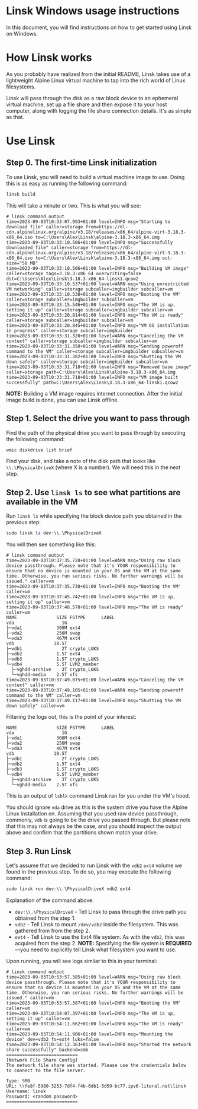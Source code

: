 # Linsk Windows usage instructions

In this document, you will find instructions on how to get started using Linsk on Windows.

# How Linsk works
As you probably have realized from the initial README, Linsk takes use of a lightweight Alpine Linux virtual machine to tap into the rich world of Linux filesystems.

Linsk will pass through the disk as a raw block device to an ephemeral virtual machine, set up a file share and then expose it to your host computer, along with logging the file share connection details. It's as simple as that.

# Use Linsk

## Step 0. The first-time Linsk initialization

To use Linsk, you will need to build a virtual machine image to use. Doing this is as easy as running the following command:
```powershell
linsk build
```

This will take a minute or two. This is what you will see:
```
# linsk command output
time=2023-09-03T10:33:07.993+01:00 level=INFO msg="Starting to download file" caller=storage from=https://dl-cdn.alpinelinux.org/alpine/v3.18/releases/x86_64/alpine-virt-3.18.3-x86_64.iso to=C:\Users\Alex\Linsk\alpine-3.18.3-x86_64.img
time=2023-09-03T10:33:10.506+01:00 level=INFO msg="Successfully downloaded file" caller=storage from=https://dl-cdn.alpinelinux.org/alpine/v3.18/releases/x86_64/alpine-virt-3.18.3-x86_64.iso to=C:\Users\Alex\Linsk\alpine-3.18.3-x86_64.img out-size="58 MB"
time=2023-09-03T10:33:10.506+01:00 level=INFO msg="Building VM image" caller=storage tags=3.18.3-x86_64 overwriting=false dst=C:\Users\Alex\Linsk\3.18.3-x86_64-linsk1.qcow2
time=2023-09-03T10:33:10.537+01:00 level=WARN msg="Using unrestricted VM networking" caller=storage subcaller=imgbuilder subcaller=vm
time=2023-09-03T10:33:10.538+01:00 level=INFO msg="Booting the VM" caller=storage subcaller=imgbuilder subcaller=vm
time=2023-09-03T10:33:15.546+01:00 level=INFO msg="The VM is up, setting it up" caller=storage subcaller=imgbuilder subcaller=vm
time=2023-09-03T10:33:20.814+01:00 level=INFO msg="The VM is ready" caller=storage subcaller=imgbuilder subcaller=vm
time=2023-09-03T10:33:20.845+01:00 level=INFO msg="VM OS installation in progress" caller=storage subcaller=imgbuilder
time=2023-09-03T10:33:31.320+01:00 level=WARN msg="Canceling the VM context" caller=storage subcaller=imgbuilder subcaller=vm
time=2023-09-03T10:33:31.350+01:00 level=WARN msg="Sending poweroff command to the VM" caller=storage subcaller=imgbuilder subcaller=vm
time=2023-09-03T10:33:31.382+01:00 level=INFO msg="Shutting the VM down safely" caller=storage subcaller=imgbuilder subcaller=vm
time=2023-09-03T10:33:31.718+01:00 level=INFO msg="Removed base image" caller=storage path=C:\Users\Alex\Linsk\alpine-3.18.3-x86_64.img
time=2023-09-03T10:33:31.718+01:00 level=INFO msg="VM image built successfully" path=C:\Users\Alex\Linsk\3.18.3-x86_64-linsk1.qcow2
```

**NOTE:** Building a VM image requires internet connection. After the initial image build is done, you can use Linsk offline.

## Step 1. Select the drive you want to pass through

Find the path of the physical drive you want to pass through by executing the following command:
```powershell
wmic diskdrive list brief
```

Find your disk, and take a note of the disk path that looks like `\\.\PhysicalDriveX` (where X is a number). We will need this in the next step.

## Step 2. Use `linsk ls` to see what partitions are available in the VM

Run `linsk ls` while specifying the block device path you obtained in the previous step:
```powershell
sudo linsk ls dev:\\.\PhysicalDriveX
```

You will then see something like this:
```
# linsk command output
time=2023-09-03T10:37:35.728+01:00 level=WARN msg="Using raw block device passthrough. Please note that it's YOUR responsibility to ensure that no device is mounted in your OS and the VM at the same time. Otherwise, you run serious risks. No further warnings will be issued." caller=vm
time=2023-09-03T10:37:35.730+01:00 level=INFO msg="Booting the VM" caller=vm
time=2023-09-03T10:37:45.742+01:00 level=INFO msg="The VM is up, setting it up" caller=vm
time=2023-09-03T10:37:48.578+01:00 level=INFO msg="The VM is ready" caller=vm
NAME               SIZE FSTYPE      LABEL
vda                  1G
├─vda1             300M ext4
├─vda2             256M swap
└─vda3             467M ext4
vdb               10.5T 
├─vdb1               2T crypto_LUKS
├─vdb2             1.5T ext4
├─vdb3             1.5T crypto_LUKS
└─vdb4             5.5T LVM2_member
  ├─vghdd-archive    3T crypto_LUKS
  └─vghdd-media    2.5T xfs
time=2023-09-03T10:37:49.075+01:00 level=WARN msg="Canceling the VM context" caller=vm
time=2023-09-03T10:37:49.105+01:00 level=WARN msg="Sending poweroff command to the VM" caller=vm
time=2023-09-03T10:37:49.117+01:00 level=INFO msg="Shutting the VM down safely" caller=vm
```

Filtering the logs out, this is the point of your interest:
```
NAME               SIZE FSTYPE      LABEL
vda                  1G
├─vda1             300M ext4
├─vda2             256M swap
└─vda3             467M ext4
vdb               10.5T 
├─vdb1               2T crypto_LUKS
├─vdb2             1.5T ext4
├─vdb3             1.5T crypto_LUKS
└─vdb4             5.5T LVM2_member
  ├─vghdd-archive    3T crypto_LUKS
  └─vghdd-media    2.5T xfs
```

This is an output of `lsblk` command Linsk ran for you under the VM's hood.

You should ignore `vda` drive as this is the system drive you have the Alpine Linux installation on. Assuming that you used raw device passthrough, commonly, `vdb` is going to be the drive you passed through. But please note that this may not always be the case, and you should inspect the output above and confirm that the partitions shown match your drive.

## Step 3. Run Linsk

Let's assume that we decided to run Linsk with the `vdb2` `ext4` volume we found in the previous step. To do so, you may execute the following command:

```powershell
sudo linsk run dev:\\.\PhysicalDriveX vdb2 ext4
```

Explanation of the command above:
- `dev:\\.\PhysicalDriveX` - Tell Linsk to pass through the drive path you obtained from the step 1.
- `vdb2` - Tell Linsk to mount `/dev/vdb2` inside the filesystem. This was gathered from from the step 2.
- `ext4` - Tell Linsk to use the Ext4 file system. As with the `vdb2`, this was acquired from the step 2. **NOTE:** Specifying the file system is **REQUIRED**—you need to explicitly tell Linsk what filesystem you want to use.

Upon running, you will see logs similar to this in your terminal:
```
# linsk command output
time=2023-09-03T10:53:57.385+01:00 level=WARN msg="Using raw block device passthrough. Please note that it's YOUR responsibility to ensure that no device is mounted in your OS and the VM at the same time. Otherwise, you run serious risks. No further warnings will be issued." caller=vm
time=2023-09-03T10:53:57.387+01:00 level=INFO msg="Booting the VM" caller=vm
time=2023-09-03T10:54:07.397+01:00 level=INFO msg="The VM is up, setting it up" caller=vm
time=2023-09-03T10:54:11.662+01:00 level=INFO msg="The VM is ready" caller=vm
time=2023-09-03T10:54:11.906+01:00 level=INFO msg="Mounting the device" dev=vdb2 fs=ext4 luks=false
time=2023-09-03T10:54:12.363+01:00 level=INFO msg="Started the network share successfully" backend=smb
===========================
[Network File Share Config]
The network file share was started. Please use the credentials below to connect to the file server.

Type: SMB
URL: \\fe8f-5980-3253-7df4-f4b-6db1-5d59-bc77.ipv6-literal.net\linsk
Username: linsk
Password: <random password>
===========================
```
